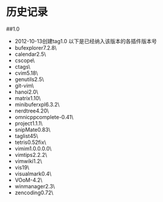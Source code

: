 ﻿# 历史记录 
##1.0
* 2012-10-13创建tag1.0 以下是已经纳入该版本的各插件版本号
* bufexplorer7.2.8\
* calendar2.5\
* cscope\
* ctags\
* cvim5.18\
* genutils2.5\
* git-vim\
* hanoi2.0\
* matrix1.10\
* minibuferxpl6.3.2\
* nerdtree4.20\
* omnicppcomplete-0.41\
* project1.1.1\
* snipMate0.83\
* taglist45\
* tetris0.52fix\
* vimim1.0.0.0.0\
* vimtips2.2.2\
* vimwiki1.2\
* vis19\
* visualmark0.4\
* VOoM-4.2\
* winmanager2.3\
* zencoding0.72\
